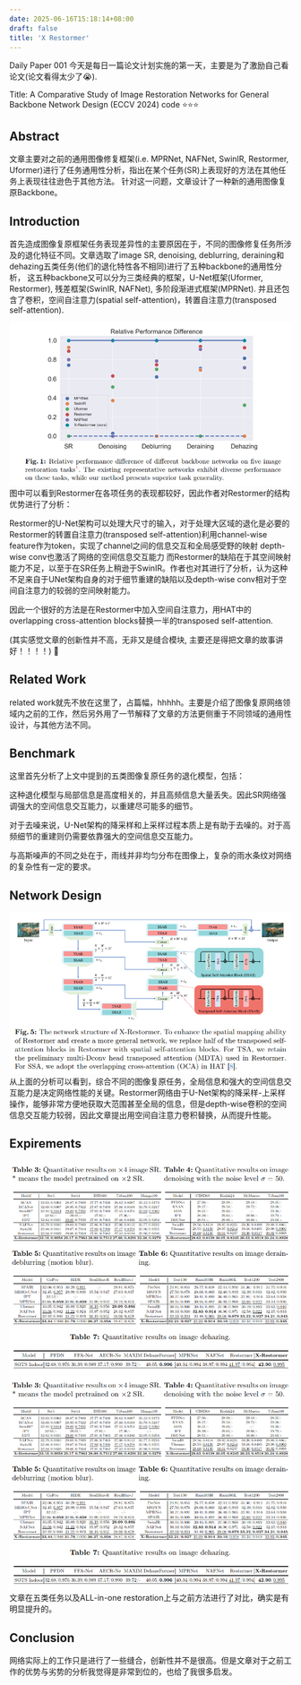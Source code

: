 ```yaml
---
date: 2025-06-16T15:18:14+08:00
draft: false
title: 'X Restormer'
---
```


Daily Paper 001
今天是每日一篇论文计划实施的第一天，主要是为了激励自己看论文(论文看得太少了😭).

Title: A Comparative Study of Image Restoration Networks for General Backbone Network Design (ECCV 2024)
code
⭐⭐⭐
## Abstract
文章主要对之前的通用图像修复框架(i.e. MPRNet, NAFNet, SwinIR, Restormer, Uformer)进行了任务通用性分析，指出在某个任务(SR)上表现好的方法在其他任务上表现往往逊色于其他方法。 针对这一问题，文章设计了一种新的通用图像复原Backbone。

## Introduction
首先造成图像复原框架任务表现差异性的主要原因在于，不同的图像修复任务所涉及的退化特征不同。文章选取了image SR, denoising, deblurring, deraining和dehazing五类任务(他们的退化特性各不相同)进行了五种backbone的通用性分析， 这五种backbone又可以分为三类经典的框架，U-Net框架(Uformer, Restormer), 残差框架(SwinIR, NAFNet), 多阶段渐进式框架(MPRNet). 并且还包含了卷积，空间自注意力(spatial self-attention)，转置自注意力(transposed self-attention). 

![不同模型在各个任务中的表现](img/fig1.png)
图中可以看到Restormer在各项任务的表现都较好，因此作者对Restormer的结构优势进行了分析：

Restormer的U-Net架构可以处理大尺寸的输入，对于处理大区域的退化是必要的
Restormer的转置自注意力(transposed self-attention)利用channel-wise feature作为token，实现了channel之间的信息交互和全局感受野的映射
depth-wise conv也激活了网络的空间信息交互能力
而Restormer的缺陷在于其空间映射能力不足，以至于在SR任务上稍逊于SwinIR。作者也对其进行了分析，认为这种不足来自于UNet架构自身的对于细节重建的缺陷以及depth-wise conv相对于空间自注意力的较弱的空间映射能力。

因此一个很好的方法是在Restormer中加入空间自注意力，用HAT中的overlapping cross-attention blocks替换一半的transposed self-attention.

(其实感觉文章的创新性并不高，无非又是缝合模块, 主要还是得把文章的故事讲好！！！！) 🧐

## Related Work
related work就先不放在这里了，占篇幅，hhhhh。主要是介绍了图像复原网络领域内之前的工作，然后另外用了一节解释了文章的方法更侧重于不同领域的通用性设计，与其他方法不同。

## Benchmark
这里首先分析了上文中提到的五类图像复原任务的退化模型，包括：

这种退化模型与局部信息是高度相关的，并且高频信息大量丢失。因此SR网络强调强大的空间信息交互能力，以重建尽可能多的细节。

对于去噪来说，U-Net架构的降采样和上采样过程本质上是有助于去噪的。对于高频细节的重建则仍需要依靠强大的空间信息交互能力。

与高斯噪声的不同之处在于，雨线并非均匀分布在图像上，复杂的雨水条纹对网络的复杂性有一定的要求。

## Network Design
![网络结构图](img/network.png)
从上面的分析可以看到，综合不同的图像复原任务，全局信息和强大的空间信息交互能力是决定网络性能的关键。Restormer网络由于U-Net架构的降采样-上采样操作，能够非常方便地获取大范围甚至全局的信息，但是depth-wise卷积的空间信息交互能力较弱，因此文章提出用空间自注意力卷积替换，从而提升性能。

## Expirements
![实验](img/exp.png)
![实验](img/exp.png)
文章在五类任务以及ALL-in-one restoration上与之前方法进行了对比，确实是有明显提升的。  

## Conclusion
网络实际上的工作只是进行了一些缝合，创新性并不是很高。但是文章对于之前工作的优势与劣势的分析我觉得是非常到位的，也给了我很多启发。
